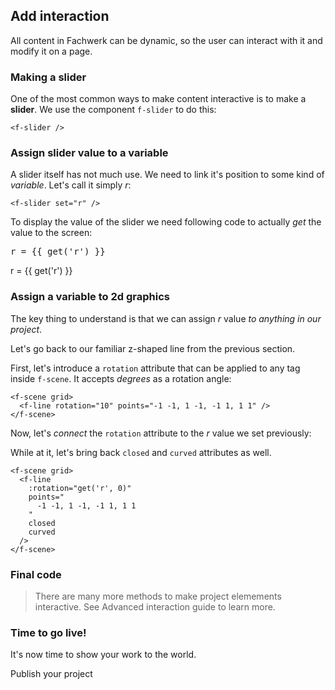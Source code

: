 ## Add interaction

All content in Fachwerk can be dynamic, so the user can interact with it and modify it on a page.

### Making a slider

One of the most common ways to make content interactive is to make a **slider**. We use the component `f-slider` to do this:

```
<f-slider />
```

<f-slider />

### Assign slider value to a variable

A slider itself has not much use. We need to link it's position to some kind of <var class="gray">variable</var>. Let's call it simply <var>r</var>:

```
<f-slider set="r" />
```

<f-slider set="r" />

To display the value of the slider we need following code to actually _get_ the value to the screen:

<pre v-pre>r = {{ get('r') }}</pre>

r = {{ get('r') }}

### Assign a variable to 2d graphics

The key thing to understand is that we can assign <var>r</var> value _to anything in our project_.

Let's go back to our familiar z-shaped line from the previous section.

First, let's introduce a `rotation` attribute that can be applied to any tag inside `f-scene`. It accepts <var class="gray">degrees</var> as a rotation angle:

```
<f-scene grid>
  <f-line rotation="10" points="-1 -1, 1 -1, -1 1, 1 1" />
</f-scene>
```

<f-scene grid>
  <f-line
    rotation="10"
    points="
      -1 -1, 1 -1, -1 1, 1 1
    "
  />
</f-scene>

Now, let's _connect_ the `rotation` attribute to the <var>r</var> value we set previously:

While at it, let's bring back `closed` and `curved` attributes as well.

```
<f-scene grid>
  <f-line
    :rotation="get('r', 0)"
    points="
      -1 -1, 1 -1, -1 1, 1 1
    "
    closed
    curved
  />
</f-scene>
```

<f-scene grid>
  <f-line
    :rotation="get('r', 0)"
    points="
      -1 -1, 1 -1, -1 1, 1 1
    "
    closed
    curved
  />
</f-scene>

### Final code

<f-content-example src="./examples/rotatinghourglass.md" />

> There are many more methods to make project elemements interactive. See <f-link to="/advanced-interaction">Advanced interaction</f-link> guide to learn more.

### Time to go live!

It's now time to show your work to the world.

<f-link class="primary" to="/publish-a-project">Publish your project</f-link>
